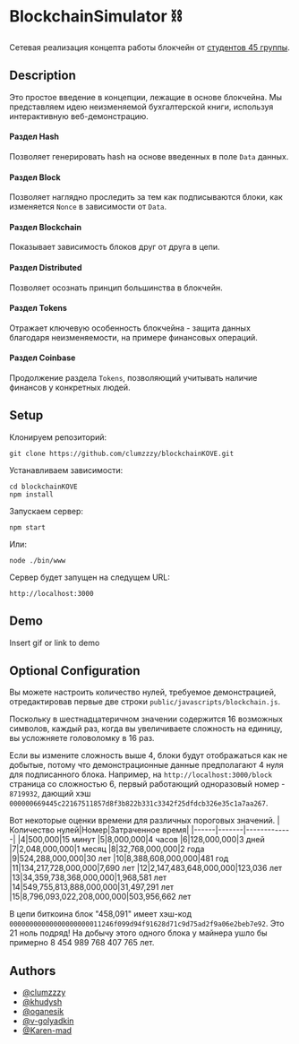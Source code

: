 
# BlockchainSimulator ⛓

Сетевая реализация концепта работы блокчейн от [студентов 45 группы](#Authors).



## Description

Это простое введение в концепции, лежащие в основе блокчейна. Мы представляем идею неизменяемой бухгалтерской книги, используя интерактивную веб-демонстрацию.

#### Раздел Hash

Позволяет генерировать hash на основе введенных в поле `Data` данных.

#### Раздел Block

Позволяет наглядно проследить за тем как подписываются блоки, как изменяется `Nonce` в зависимости от `Data`.

#### Раздел Blockchain

Показывает зависимость блоков друг от друга в цепи.

#### Раздел Distributed

Позволяет осознать принцип большинства в блокчейн.

#### Раздел Tokens

Отражает ключевую особенность блокчейна - защита данных благодаря неизменяемости, на примере финансовых операций.

#### Раздел Coinbase

Продолжение раздела `Tokens`, позволяющий учитывать наличие финансов у конкретных людей.

## Setup
Клонируем репозиторий:

```
git clone https://github.com/clumzzzy/blockchainKOVE.git
```

Устанавливаем зависимости:

```
cd blockchainKOVE
npm install
```
Запускаем сервер:

```
npm start
```

Или:

```
node ./bin/www      
```

Сервер будет запущен  на следущем URL:

```
http://localhost:3000
```
## Demo

Insert gif or link to demo

## Optional Configuration
Вы можете настроить количество нулей, требуемое демонстрацией, отредактировав первые две строки
`public/javascripts/blockchain.js`.

Поскольку в шестнадцатеричном значении содержится 16 возможных символов, каждый раз, когда вы увеличиваете сложность
на единицу, вы усложняете головоломку в 16 раз.

Если вы измените сложность выше 4, блоки будут отображаться как не добытые, потому что демонстрационные данные
предполагают 4 нуля для подписанного блока. Например, на `http://localhost:3000/block ` страница
со сложностью 6, первый работающий одноразовый номер - `8719932`, дающий хэш
`000000669445c22167511857d8f3b822b331c3342f25dfdcb326e35c1a7aa267`.

Вот некоторые оценки времени для различных пороговых значений.
|Количество нулей|Номер|Затраченное время|
|------|-------|-------------|
|4|500,000|15 минут
|5|8,000,000|4 часов
|6|128,000,000|3 дней
|7|2,048,000,000|1 месяц
|8|32,768,000,000|2 года
|9|524,288,000,000|30 лет
|10|8,388,608,000,000|481 год
|11|134,217,728,000,000|7,690 лет
|12|2,147,483,648,000,000|123,036 лет
|13|34,359,738,368,000,000|1,968,581 лет
|14|549,755,813,888,000,000|31,497,291 лет
|15|8,796,093,022,208,000,000|503,956,662 лет

В цепи биткоина блок "458,091" имеет хэш-код
`00000000000000000000011246f099d94f91628d71c9d75ad2f9a06e2beb7e92`. 
Это 21 ноль подряд!
На добычу этого одного блока у майнера ушло бы примерно 8 454 989 768 407 765 лет.
## Authors

- [@clumzzzy](https://www.github.com/clumzzzy)
- [@khudysh](https://www.github.com/khudysh)
- [@oganesik](https://www.github.com/oganesik)
- [@v-golyadkin](https://www.github.com/v-golyadkin)
- [@Karen-mad](https://www.github.com/Karen-mad)

